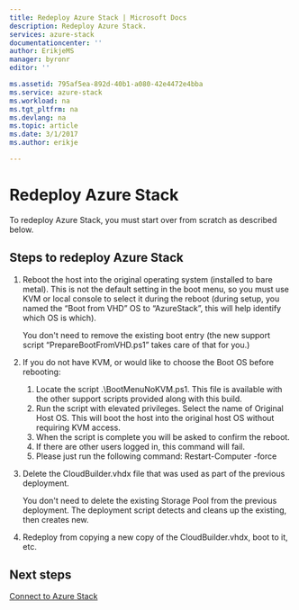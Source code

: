 ```yaml
---
title: Redeploy Azure Stack | Microsoft Docs
description: Redeploy Azure Stack.
services: azure-stack
documentationcenter: ''
author: ErikjeMS
manager: byronr
editor: ''

ms.assetid: 795af5ea-892d-40b1-a080-42e4472e4bba
ms.service: azure-stack
ms.workload: na
ms.tgt_pltfrm: na
ms.devlang: na
ms.topic: article
ms.date: 3/1/2017
ms.author: erikje

---
```

# Redeploy Azure Stack
To redeploy Azure Stack, you must start over from scratch as described below.

## Steps to redeploy Azure Stack
1. Reboot the host into the original operating system (installed to bare metal). This is not the default setting in the boot menu, so you must use KVM or local console to select it during the reboot (during setup, you named the “Boot from VHD” OS to “AzureStack”, this will help identify which OS is which).
   
    You don't need to remove the existing boot entry (the new support script “PrepareBootFromVHD.ps1” takes care of that for you.)
2. If you do not have KVM, or would like to choose the Boot OS before rebooting:
   
   1. Locate the script .\BootMenuNoKVM.ps1. This file is available with the other support scripts provided along with this build.
   2. Run the script with elevated privileges. Select the name of Original Host OS. This will boot the host into the original host OS without requiring KVM access.
   3. When the script is complete you will be asked to confirm the reboot.
   4. If there are other users logged in, this command will fail.
   5. Please just run the following command: Restart-Computer -force 
3. Delete the CloudBuilder.vhdx file that was used as part of the previous deployment.
   
    You don't need to delete the existing Storage Pool from the previous deployment. The deployment script detects and cleans up the existing, then creates new.
4. Redeploy from copying a new copy of the CloudBuilder.vhdx, boot to it, etc.

## Next steps
[Connect to Azure Stack](azure-stack-connect-azure-stack.md)

